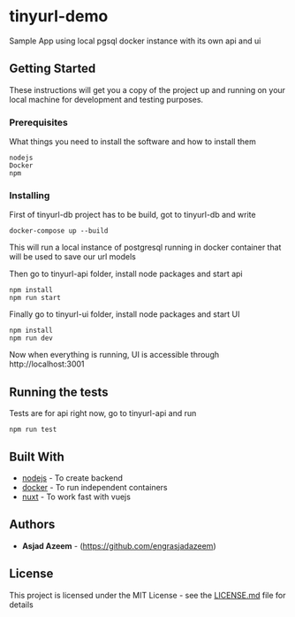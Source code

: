 # tinyurl-demo

Sample App using local pgsql docker instance with its own api and ui

## Getting Started

These instructions will get you a copy of the project up and running on your local machine for development and testing purposes.

### Prerequisites

What things you need to install the software and how to install them

```
nodejs
Docker
npm
```

### Installing

First of tinyurl-db project has to be build, got to tinyurl-db and write

```
docker-compose up --build
```

This will run a local instance of postgresql running in docker container that will be used to save our url models

Then go to tinyurl-api folder, install node packages and start api 

```
npm install
npm run start
```

Finally go to tinyurl-ui folder, install node packages and start UI

```
npm install
npm run dev
```

Now when everything is running, UI is accessible through http://localhost:3001

## Running the tests

Tests are for api right now, go to tinyurl-api and run

```
npm run test
```

## Built With

* [nodejs](https://nodejs.org/en/) - To create backend
* [docker](https://www.docker.com/) - To run independent containers
* [nuxt](https://nuxtjs.org/) - To work fast with vuejs

## Authors

* **Asjad Azeem** - (https://github.com/engrasjadazeem)

## License

This project is licensed under the MIT License - see the [LICENSE.md](LICENSE.md) file for details
